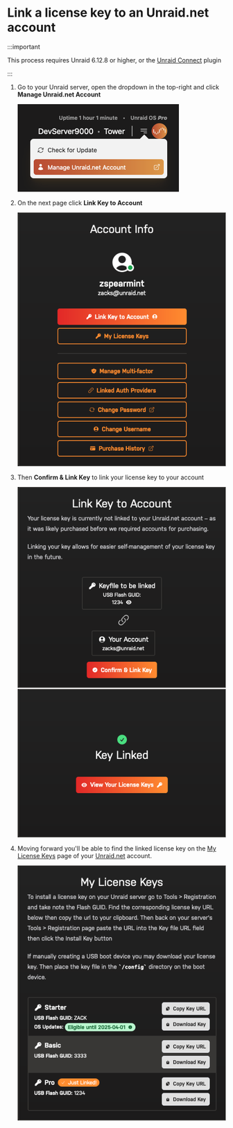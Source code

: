# Link a license key to an Unraid.net account

:::important

This process requires Unraid 6.12.8 or higher, or the [Unraid Connect](/connect/about.md) plugin

:::

1. Go to your Unraid server, open the dropdown in the top-right and click **Manage Unraid.net Account**

   ![Step 1](assets/link-step-01.png)

2. On the next page click **Link Key to Account**

   ![Step 2](assets/link-step-02.png)

3. Then **Confirm & Link Key** to link your license key to your account

   ![Step 3](assets/link-step-03.png)
   ![Step 4](assets/link-step-04.png)

4. Moving forward you'll be able to find the linked license key on the [My License Keys](https://account.unraid.net/keys) page of your [Unraid.net](https://account.unraid.net/) account.

   ![Step 5](assets/link-step-05.png)
